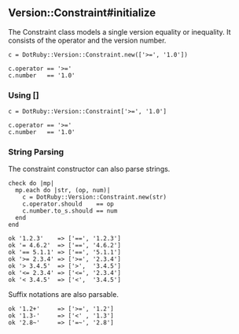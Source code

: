 ## Version::Constraint#initialize

The Constraint class models a single version equality
or inequality. It consists of the operator and the version
number.

    c = DotRuby::Version::Constraint.new(['>=', '1.0'])

    c.operator == '>='
    c.number   == '1.0'

### Using []

    c = DotRuby::Version::Constraint['>=', '1.0']

    c.operator == '>='
    c.number   == '1.0'

### String Parsing

The constraint constructor can also parse strings.

    check do |mp|
      mp.each do |str, (op, num)|
        c = DotRuby::Version::Constraint.new(str)
        c.operator.should    == op
        c.number.to_s.should == num
      end
    end

    ok '1.2.3'    => ['==', '1.2.3']
    ok '= 4.6.2'  => ['==', '4.6.2']
    ok '== 5.1.1' => ['==', '5.1.1']
    ok '>= 2.3.4' => ['>=', '2.3.4']
    ok '> 3.4.5'  => ['>',  '3.4.5']
    ok '<= 2.3.4' => ['<=', '2.3.4']
    ok '< 3.4.5'  => ['<',  '3.4.5']

Suffix notations are also parsable.

    ok '1.2+'     => ['>=', '1.2']
    ok '1.3-'     => ['<' , '1.3']
    ok '2.8~'     => ['=~', '2.8']

